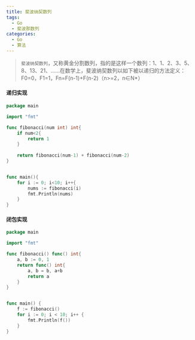 ```yaml
---
title: 斐波纳契数列
tags:
  - Go
  - 斐波那数列
categories:
  - Go 
  - 算法
---
```

> `斐波纳契数列`，又称黄金分割数列，指的是这样一个数列：1、1、2、3、5、8、13、21、……在数学上，斐波纳契数列以如下被以递归的方法定义：F0=0，F1=1，Fn=F(n-1)+F(n-2)（n>=2，n∈N*）



#### 递归实现
```go
package main

import "fmt"

func fibonacci(num int) int{
	if num<2{
		return 1
	}
	
	return fibonacci(num-1) + fibonacci(num-2)
}


func main(){
	for i := 0; i<10; i++{
		nums := fibonacci(i)
		fmt.Println(nums)
	}
}
```

#### 闭包实现
```go
package main

import "fmt"

func fibonacci() func() int{
	a, b := 0, 1
	return func() int{
		a, b = b, a+b
		return a
	}
}


func main() {
	f := fibonacci()
	for i := 0; i < 10; i++ {
		fmt.Println(f())
	}
}
```